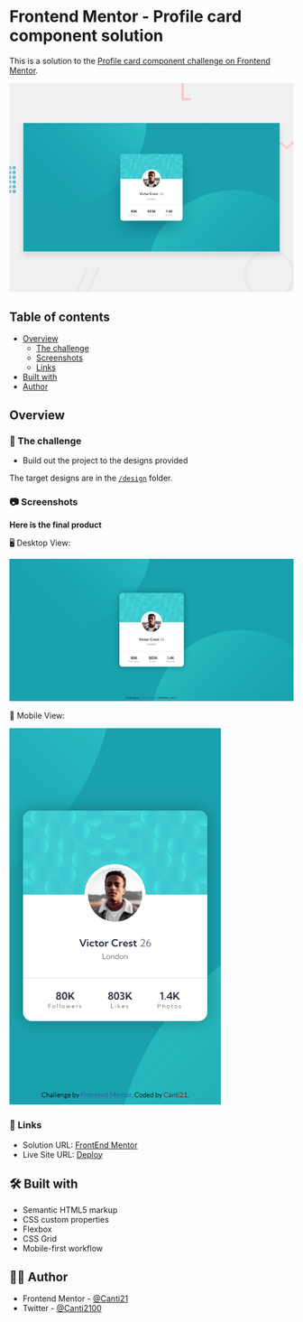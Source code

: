 # Frontend Mentor - Profile card component solution

This is a solution to the [Profile card component challenge on Frontend Mentor](https://www.frontendmentor.io/challenges/profile-card-component-cfArpWshJ).

![Design preview for the Profile card component coding challenge](./design/desktop-preview.jpg)

## Table of contents

- [Overview](#overview)
  - [The challenge](#🎯-the-challenge)
  - [Screenshots](#📷-screenshots)
  - [Links](#🔗-links)
- [Built with](#🛠-built-with)
- [Author](#🐱‍👤-author)

## Overview

### 🎯 The challenge

- Build out the project to the designs provided

The target designs are in the [`/design`](./design/) folder.

### 📷 Screenshots

**Here is the final product**

🖥️ Desktop View:

![](./screenshots/desktop-view.png)

📱 Mobile View:

![](./screenshots/mobile-view.png)

### 🔗 Links

- Solution URL: [FrontEnd Mentor]()
- Live Site URL: [Deploy]()

## 🛠 Built with

- Semantic HTML5 markup
- CSS custom properties
- Flexbox
- CSS Grid
- Mobile-first workflow

## 🐱‍👤 Author

- Frontend Mentor - [@Canti21](https://www.frontendmentor.io/profile/Canti21)
- Twitter - [@Canti2100](https://www.twitter.com/Canti2100)